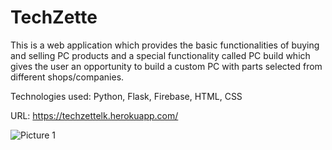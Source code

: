 # TechZette

This is a web application which provides the basic functionalities of buying and selling PC products and a special functionality called PC build which gives the user an opportunity to build a custom PC with parts selected from different shops/companies.

Technologies used: Python, Flask, Firebase, HTML, CSS

URL: https://techzettelk.herokuapp.com/

![Picture 1](https://user-images.githubusercontent.com/76934064/159222794-1570d98c-7964-4a39-bfed-ab53a921f3ac.png)
